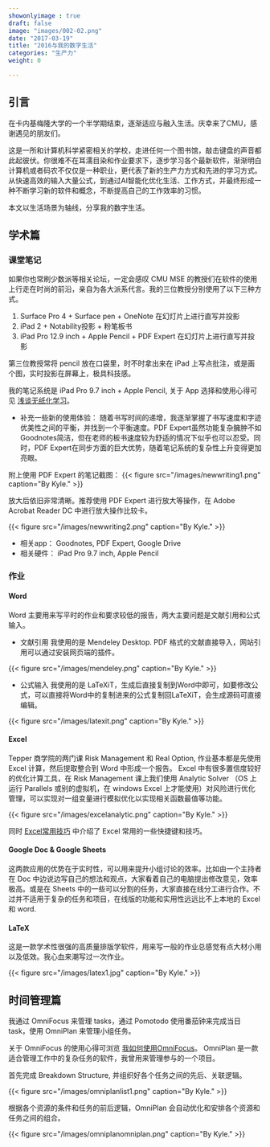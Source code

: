 ```yaml
---
showonlyimage : true
draft: false
image: "images/002-02.png"
date: "2017-03-19"
title: "2016与我的数字生活"
categories: "生产力"
weight: 0

---
```


[1]: <http://zhikang.life/2016/11/08/electrical-notes/>
[2]: <http://zhikang.life/2016/11/17/excel/>
[3]: <http://zhikang.life/2016/10/14/my-way-OF/>

## 引言

在卡内基梅隆大学的一个半学期结束，逐渐适应与融入生活。庆幸来了CMU，感谢遇见的朋友们。
<!--more-->
这是一所和计算机科学紧密相关的学校，走进任何一个图书馆，敲击键盘的声音都此起彼伏。你很难不在耳濡目染和作业要求下，逐步学习各个最新软件，渐渐明白计算机或者码农不仅仅是一种职业，更代表了新的生产力方式和先进的学习方式。从快速高效的输入大量公式，到通过AI智能化优化生活、工作方式，并最终形成一种不断学习新的软件和概念，不断提高自己的工作效率的习惯。

本文以生活场景为轴线，分享我的数字生活。

## 学术篇
### 课堂笔记
如果你也常刷少数派等相关论坛，一定会感叹 CMU MSE 的教授们在软件的使用上行走在时尚的前沿，亲自为各大派系代言。我的三位教授分别使用了以下三种方式。

1. Surface Pro 4 + Surface pen + OneNote 在幻灯片上进行直写并投影
2. iPad 2 + Notability投影 + 粉笔板书
3. iPad Pro 12.9 inch + Apple Pencil + PDF Expert 在幻灯片上进行直写并投影

第三位教授常将 pencil 放在口袋里，时不时拿出来在 iPad 上写点批注，或是画个图，实时投影在屏幕上，极具科技感。

我的笔记系统是 iPad Pro 9.7 inch + Apple Pencil, 关于 App 选择和使用心得可见 [浅谈无纸化学习][1]。

- 补充一些新的使用体验： 随着书写时间的递增，我逐渐掌握了书写速度和字迹优美性之间的平衡，并找到一个平衡速度。PDF Expert虽然功能复杂臃肿不如Goodnotes简洁，但在老师的板书速度较为舒适的情况下似乎也可以忍受。同时，PDF Expert在同步方面的巨大优势，随着笔记系统的复杂性上升变得更加亮眼。

附上使用 PDF Expert 的笔记截图：
{{< figure src="/images/newwriting1.png" caption="By Kyle." >}}

放大后依旧非常清晰。推荐使用 PDF Expert 进行放大等操作，在 Adobe Acrobat Reader DC 中进行放大操作比较卡。

{{< figure src="/images/newwriting2.png" caption="By Kyle." >}}

- 相关app： Goodnotes, PDF Expert, Google Drive
- 相关硬件： iPad Pro 9.7 inch, Apple Pencil

### 作业

#### Word 

Word 主要用来写平时的作业和要求较低的报告，两大主要问题是文献引用和公式输入。

- 文献引用
我使用的是 Mendeley Desktop. PDF 格式的文献直接导入，网站引用可以通过安装网页端的插件。

{{< figure src="/images/mendeley.png" caption="By Kyle." >}}


- 公式输入
我使用的是 LaTeXiT，生成后直接复制到Word中即可，如要修改公式，可以直接将Word中的复制进来的公式复制回LaTeXiT，会生成源码可直接编辑。

{{< figure src="/images/latexit.png" caption="By Kyle." >}}

#### Excel
Tepper 商学院的两门课 Risk Management 和 Real Option, 作业基本都是先使用 Excel 计算，然后提取整合到 Word 中形成一个报告。 Excel 中有很多置信度较好的优化计算工具，在 Risk Management 课上我们使用 Analytic Solver （OS 上运行 Parallels 或别的虚拟机，在 windows Excel 上才能使用）对风险进行优化管理，可以实现对一组变量进行模拟优化以实现相关函数最值等功能。

{{< figure src="/images/excelanalytic.png" caption="By Kyle." >}}

同时 [Excel常用技巧][2] 中介绍了 Excel 常用的一些快捷键和技巧。

#### Google Doc & Google Sheets
这两款应用的优势在于实时性，可以用来提升小组讨论的效率。比如由一个主持者在 Doc 中边说边写自己的想法和观点，大家看着自己的电脑提出修改意见，效率极高。或是在 Sheets 中的一些可以分割的任务，大家直接在线分工进行合作。不过并不适用于复杂的任务和项目，在线版的功能和实用性远远比不上本地的 Excel 和 word.

#### LaTeX
这是一款学术性很强的高质量排版学软件，用来写一般的作业总感觉有点大材小用以及低效。我心血来潮写过一次作业。

{{< figure src="/images/latex1.jpg" caption="By Kyle." >}}

## 时间管理篇
我通过 OmniFocus 来管理 tasks，通过 Pomotodo 使用番茄钟来完成当日 task，使用 OmniPlan 来管理小组任务。

关于 OmniFocus 的使用心得可浏览 [我如何使用OmniFocus][3]。
OmniPlan 是一款适合管理工作中的复杂任务的软件，我曾用来管理参与的一个项目。

首先完成 Breakdown Structure, 并组织好各个任务之间的先后、关联逻辑。


{{< figure src="/images/omniplanlist1.png" caption="By Kyle." >}}


根据各个资源的条件和任务的前后逻辑，OmniPlan 会自动优化和安排各个资源和任务之间的组合。

{{< figure src="/images/omniplanomniplan.png" caption="By Kyle." >}}
